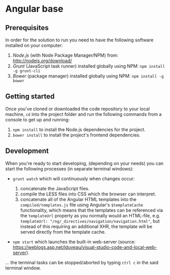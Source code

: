 # Angular base

## Prerequisites
In order for the solution to run you need to have the following software installed on your computer:

1) *Node.js* (with Node Package Manager/NPM) from: http://nodejs.org/download/
1) *Grunt* (JavaScript task runner) installed globally using NPM: `npm install -g grunt-cli`
1) *Bower* (package manager) installed globally using NPM: `npm install -g bower`


## Getting started
Once you've cloned or downloaded the code repository to your local machine, `cd` into the project folder and run the following commands from a console to get up and running:

1) `npm install` to install the Node.js dependencies for the project.
1) `bower install` to install the project's frontend dependencies.


## Development
When you're ready to start developing, (depending on your needs) you can start the following processes (in separate terminal windows):

- `grunt watch` which will continuously when changes occur:
    1) concatenate the JavaScript files.
    1) compile the LESS files into CSS which the browser can interpret.
    1) concatenate all of the Angular HTML templates into the `compiled/templates.js` file using Angular's `$templateCache` functionality, which means that the templates can be referenced via the `templateUrl` property as you normally would an HTML-file, e.g. `templateUrl: "/ng/_directives/navigation/navigation.html"`, but instead of this requiring an additional XHR, the template will be served directly from the template cache.

- `npm start` which launches the built-in web-server (source: https://weblogs.asp.net/lduveau/visual-studio-code-and-local-web-server).

... the terminal tasks can be stopped/aborted by typing `ctrl c` in the said terminal window.